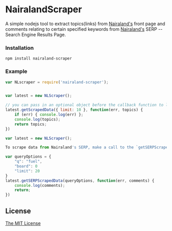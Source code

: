 # NairalandScraper

A simple nodejs tool to extract topics(links) from [Nairaland's](http://nairaland.com) front page and comments relating to certain specified keywords from [Nairaland's](http://nairaland.com/search) SERP -- Search Engine Results Page.

### Installation

```
npm install nairaland-scraper
```

### Example

```js
var NLscraper = require('nairaland-scraper');


var latest = new NLScraper();

// you can pass in an optional object before the callback function to limit the number of scraped data. Defaults to 20.
latest.getScrapedData({ limit: 10 }, function(err, topics) {
	if (err) { console.log(err) };
	console.log(topics);
	return topics;
})
```

```js
var latest = new NLScraper();

To scrape data from Nairaland's SERP, make a call to the `getSERPScrapedData()` method specifying an options object with a specific keyword and board (must be an `int`, e.g. 0). You can also add a limit params to the options object to limit the number of comments returned

var queryOptions = {
	"q": "fuel",
	"board": 0
	"limit": 20
}
latest.getSERPScrapedData(queryOptions, function(err, comments) {
	console.log(comments);
	return;
})
```

## License

[The MIT License](http://opensource.org/licenses/MIT)